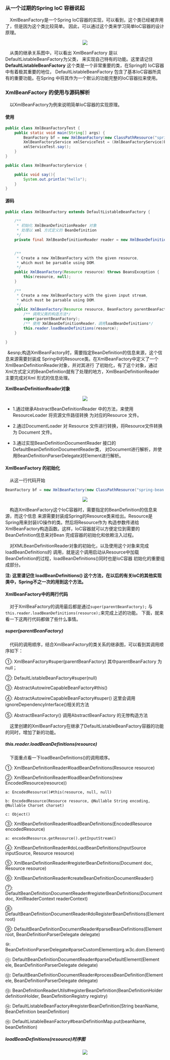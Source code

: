 ### 从一个过期的Spring IoC 容器说起
&ensp;&ensp;XmlBeanFactory是一个Spring IoC容器的实现，可以看到，这个类已经被弃用了，但是因为这个类比较简单。
因此，可以通过这个类来学习简单IoC容器的设计原理。
<div align="center">
    <img src="https://github.com/FunCheney/spring/blob/master/spring-src-read/src/main/java/my/image/ioc/xmlBeanfactory.png">
 </div>

&ensp;&ensp;从类的继承关系图中，可以看出 XmlBeanFactory 是以 DefaultListableBeanFactory为父类，
来实现自己特有的功能。这里请记住 **DefaultListableBeanFactory** 这个类是一个非常重要的类，在Spring的
IoC容器中有着极其重要的地位， DefaultListableBeanFactory 包含了基本IoC容器所具有的重要功能。在Spring
中将其作为一个默认的功能完整的IoC容器拉来使用。

### XmlBeanFactory 的使用与源码解析
&ensp;&ensp;以XmlBeanFactory为例来说明简单IoC容器的实现原理。

#### 使用
```java
public class XmlBeanFactoryTest {
	public static void main(String[] args) {
		BeanFactory bf = new XmlBeanFactory(new ClassPathResource("spring-bean.xml"));
		XmlBeanFactoryService xmlServiceTest = (XmlBeanFactoryService)bf.getBean("xmlServiceTest");
		xmlServiceTest.say();
	}
}
```
```java
public class XmlBeanFactoryService {

	public void say(){
		System.out.println("hello");
	}
}
```

#### 源码
```java
public class XmlBeanFactory extends DefaultListableBeanFactory {

	/**
	 * 初始化 XmlBeanDefinitionReader 对象
	 * 处理以 xml 方式定义的 BeanDefinition
	 */
	private final XmlBeanDefinitionReader reader = new XmlBeanDefinitionReader(this);


	/**
	 * Create a new XmlBeanFactory with the given resource,
	 * which must be parsable using DOM.
	 */
	public XmlBeanFactory(Resource resource) throws BeansException {
		this(resource, null);
	}

	/**
	 * Create a new XmlBeanFactory with the given input stream,
	 * which must be parsable using DOM.
	 */
	public XmlBeanFactory(Resource resource, BeanFactory parentBeanFactory) throws BeansException {
		/** 调用父类的构造方法*/
		super(parentBeanFactory);
		/** 使用 XmlBeanDefinitionReader，调用loadBeanDefinitions*/
		this.reader.loadBeanDefinitions(resource);
	}

}
```

&ensp;&esnp;构造XmlBeanFactory时，需要指定BeanDefinition的信息来源，这个信息来源需要封装成
Spring中的Resource类。在XmlBeanFactory中定义了一个XmlBeanDefinitionReader对象，并对其进行
了初始化，有了这个对象，通过Xml方式定义的BeanDefinition就有了处理的地方，XmlBeanDefinitionReader
主要完成对Xml 形式的信息处理。

**XmlBeanDefinitionReader对象**

<div align="center">
    <img src="https://github.com/FunCheney/spring/blob/master/spring-src-read/src/main/java/my/image/ioc/xmlBeanfactory-XmlBeanDefinitionReader.png">
 </div>

* 1.通过继承AbstractBeanDefinitionReader 中的方法，来使用 ResourceLoader 将资源文件路径转换
为对应的Resource 文件。

* 2.通过DocumentLoader 对 Resource 文件进行转换，将Resource文件转换为 Document 文件。

* 3.通过实现BeanDefinitionDocumentReader 接口的 DefaultBeanDefinitionDocumentReader类，
对Document进行解析，并使用BeanDefinitionParserDelegate对Element进行解析。

#### XmlBeanFactory 的初始化
&ensp;&ensp;从这一行代码开始
```java
BeanFactory bf = new XmlBeanFactory(new ClassPathResource("spring-bean.xml"));
```
<div align="center">
    <img src="https://github.com/FunCheney/spring/blob/master/spring-src-read/src/main/java/my/image/ioc/XmlBeanFactory_init.png">
 </div>

&ensp;&ensp;构造XmlBeanFactory这个IoC容器时，需要指定的BeanDefinition的信息来源，而这个信息
来源需要封装成Spring的Resource类来给出。Resource是Spring用来封装I/O操作的类。然后将Resource作为
构造参数传递给XmlBeanFactory构造函数。这样，IoC容器就可以方便定位到需要的BeanDefinition信息来对Bean
完成容器的初始化和依赖注入过程。

&ensp;&ensp;对XMLBeanDefinitionReader对象的初始化，以及使用这个对象来完成loadBeanDefinitions的
调用，就是这个调用启动从Resource中加载BeanDefinition的过程，loadBeanDefinitions()同时也是IoC容器
初始化的重要组成部分。

**注: 这里请记住 loadBeanDefinitions() 这个方法，在以后的有关IoC的其他实现类中，Spring不之一次的用到这个方法。**


#### XmlBeanFactory中的两行代码
&ensp;&ensp;对于XmlBeaFactory的调用最后都是通过`super(parentBeanFactory);` 与 `this.reader.loadBeanDefinitions(resource);`来完成上述的功能。
下面，就来看一下这两行代码都做了些什么事情。

##### super(parentBeanFactory)
&ensp;&ensp;代码的调用顺序，结合XmlBeanFactory的类关系的继承图，可以看到其调用顺序如下：

①: XmlBeanFactory#super(parentBeanFactory) 其中parentBeanFactory 为null；

②: DefaultListableBeanFactory#super(null)

③: AbstractAutowireCapableBeanFactory#this()

④: AbstractAutowireCapableBeanFactory#super() 这里会调用 ignoreDependencyInterface()相关的方法

⑤: AbstractBeanFactory() 调用AbstractBeanFactory 的无惨构造方法

&ensp;&ensp;这里创建的XmlBeanFactory在继承了DefaultListableBeanFactory容器的功能的同时，增加了新的功能。


##### this.reader.loadBeanDefinitions(resource)
&ensp;&ensp;下面重点看一下loadBeanDefinitions()的调用顺序。

①: XmlBeanDefinitionReader#loadBeanDefinitions(Resource resource)

②: XmlBeanDefinitionReader#loadBeanDefinitions(new EncodedResource(resource))

    a: EncodedResource()#this(resource, null, null)
    
    b: EncodedResource(Resource resource, @Nullable String encoding, @Nullable Charset charset)
    
    c: Object()

③: XmlBeanDefinitionReader#loadBeanDefinitions(EncodedResource encodedResource)    

    a: encodedResource.getResource().getInputStream()
    
④: XmlBeanDefinitionReader#doLoadBeanDefinitions(InputSource inputSource, Resource resource)

⑤: XmlBeanDefinitionReader#registerBeanDefinitions(Document doc, Resource resource)

⑥: XmlBeanDefinitionReader#createBeanDefinitionDocumentReader()

⑦: DefaultBeanDefinitionDocumentReader#registerBeanDefinitions(Document doc, XmlReaderContext readerContext)

⑧: DefaultBeanDefinitionDocumentReader#doRegisterBeanDefinitions(Element root)

⑨: DefaultBeanDefinitionDocumentReader#parseBeanDefinitions(Element root, BeanDefinitionParserDelegate delegate)

⑩: BeanDefinitionParserDelegate#parseCustomElement(org.w3c.dom.Element)

⑪: DefaultBeanDefinitionDocumentReader#parseDefaultElement(Element ele, BeanDefinitionParserDelegate delegate)

⑫: DefaultBeanDefinitionDocumentReader#processBeanDefinition(Element ele, BeanDefinitionParserDelegate delegate)

⑬: BeanDefinitionReaderUtils#registerBeanDefinition(BeanDefinitionHolder definitionHolder, BeanDefinitionRegistry registry)

⑭: DefaultListableBeanFactory#registerBeanDefinition(String beanName, BeanDefinition beanDefinition)

⑮: DefaultListableBeanFactory#beanDefinitionMap.put(beanName, beanDefinition)

##### loadBeanDefinitions(resource)时序图

<div align="center">
    <img src="https://github.com/FunCheney/spring/blob/master/spring-src-read/src/main/java/my/image/ioc/xmlBeanFactory_IoC_init.jpg">
 </div>
